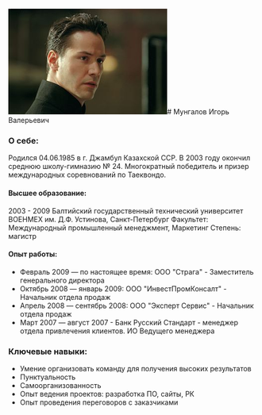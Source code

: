 ![фотография](img/photo.jpg)# Мунгалов Игорь Валерьевич
### О себе:
Родился 04.06.1985 в г. Джамбул Казахской ССР. В 2003 году окончил среднюю школу-гимназию № 24. Многократный победитель и призер международных соревнований по Таеквондо.
#### Высшее образование: 
2003 - 2009 Балтийский государственный технический университет ВОЕНМЕХ им. Д.Ф. Устинова, Санкт-Петербург
Факультет: Международный промышленный менеджмент, Маркетинг
Степень: магистр
#### Опыт работы:
* Февраль 2009 — по настоящее время: ООО "Страга" - Заместитель генерального директора
* Октябрь 2008 — январь 2009: ООО "ИнвестПромКонсалт" - Начальник отдела продаж
* Апрель 2008 — сентябрь 2008: ООО "Эксперт Сервис" - Начальник отдела продаж
* Март 2007 — август 2007 - Банк Русский Стандарт - менеджер отдела привлечения клиентов. ИО Ведущего менеджера
### Ключевые навыки:
* Умение организовать команду для получения высоких результатов
* Пунктуальность
* Самоорганизованность
* Опыт ведения проектов: разработка ПО, сайты, РК
* Опыт проведения переговоров с заказчиками
